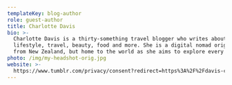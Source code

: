```yaml
---
templateKey: blog-author
role: guest-author
title: Charlotte Davis
bio: >-
  Charlotte Davis is a thirty-something travel blogger who writes about
  lifestyle, travel, beauty, food and more. She is a digital nomad originally
  from New Zealand, but home to the world as she aims to explore every country.
photo: /img/my-headshot-orig.jpg
website: >-
  https://www.tumblr.com/privacy/consent?redirect=https%3A%2F%2Fdavis-charlotte.tumblr.com%2F
---
```


